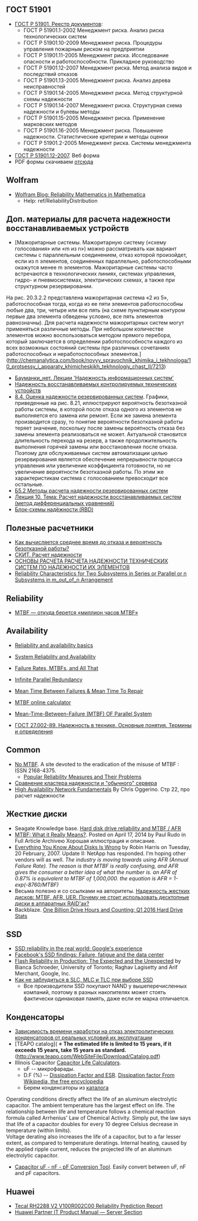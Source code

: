 ## ГОСТ 51901
- [ГОСТ Р 51901. Реестр документов](http://www.complexdoc.ru/lib/%D0%93%D0%9E%D0%A1%D0%A2%20%D0%A0%2051901):
	- ГОСТ Р 51901.1-2002	Менеджмент риска. Анализ риска технологических систем
	- ГОСТ Р 51901.10-2009	Менеджмент риска. Процедуры управления пожарным риском на предприятии
	- ГОСТ Р 51901.11-2005	Менеджмент риска. Исследование опасности и работоспособности. Прикладное руководство
	- ГОСТ Р 51901.12-2007	Менеджмент риска. Метод анализа видов и последствий отказов
	- ГОСТ Р 51901.13-2005	Менеджмент риска. Анализ дерева неисправностей
	- ГОСТ Р 51901.14-2005	Менеджмент риска. Метод структурной схемы надежности
	- ГОСТ Р 51901.14-2007	Менеджмент риска. Структурная схема надежности и булевы методы
	- ГОСТ Р 51901.15-2005	Менеджмент риска. Применение марковских методов
	- ГОСТ Р 51901.16-2005	Менеджмент риска. Повышение надежности. Статистические критерии и методы оценки
	- ГОСТ Р 51901.2-2005	Менеджмент риска. Системы менеджмента надежности
- [ГОСТ Р 51901.12-2007](http://docs.cntd.ru/document/gost-r-51901-12-2007). Веб форма
- PDF формы скачиваем [отсюда](http://meganorm.ru/Index/47/47547.htm)

## Wolfram
- [Wolfram Blog: Reliability Mathematics in Mathematica](http://blog.wolfram.com/2013/09/30/reliability-mathematics-in-mathematica/)
	- Help: ref/ReliabilityDistribution

## Доп. материалы для расчета надежности восстанавливаемых устройств
- [Мажоритарные системы. Мажоритарную систему («схему голосования» или «m из n») можно рассматривать как вариант системы с параллельным соединением, отказ которой произойдет, если из n элементов, соединенных параллельно, работоспособными окажутся менее m элементов. Мажоритарные системы часто встречаются в технологических линиях, системах управления, гидро- и пневмосистемах, электрических схемах, а также при структурном резервировании.

На рис. 20.3.2.2 представлена мажоритарная система «2 из 5», работоспособная тогда, когда из ее пяти элементов работоспособны любые два, три, четыре или все пять (на схеме пунктирным контуром первые два элемента обведены условно, все пять элементов равнозначны). Для расчета надежности мажоритарных систем могут применяться различные методы. При небольшом количестве элементов можно воспользоваться методом прямого перебора, который заключается в определении работоспособности каждого из всех возможных состояний системы при различных сочетаниях работоспособных и неработоспособных элементов.](http://chemanalytica.com/book/novyy_spravochnik_khimika_i_tekhnologa/10_protsessy_i_apparaty_khimicheskikh_tekhnologiy_chast_II/7213)
- [Бауманки_нет. Лекции 'Надежность информационных систем'](http://baumanki.net/lectures/10-informatika-i-programmirovanie/350-nadezhnost-informacionnyh-sistem/)
- [Надежность восстанавливаемых контролируемых технических устройств](http://infotest.ru/info085.shtml)
- [8.4. Оценка надежности резервированных систем](http://www.bookasutp.ru/Chapter8_4.aspx). Графики, приведенные на рис. 8.21, иллюстрируют вероятность безотказной работы системы, в которой после отказа одного из элементов не выполняется его замена или ремонт. Если же замена элемента производится сразу, то понятие вероятности безотказной работы теряет значение, поскольку после замены вероятность отказа без замены элемента реализоваться не может. Актуальной становится длительность перехода на резерв, а также продолжительность выполнения горячей замены или восстановления после отказа. Поэтому для обслуживаемых систем автоматизации целью резервирования является обеспечение непрерывности процесса управления или увеличение коэффициента готовности, но не увеличение вероятности безотказной работы. По этим же характеристикам система с голосованием превосходит все остальные.
- [Б5.2 Методы расчета надежности резервированных систем](http://studopedia.org/2-55102.html)
- [Лекция 10. Тема: Расчет надежности восстанавливаемых систем (метод дифференциальных уравнений)](http://baumanki.net/lectures/10-informatika-i-programmirovanie/350-nadezhnost-informacionnyh-sistem/4738-10-raschet-nadezhnosti-vosstanavlivaemyh-sistem.html)
- [Блок-схемы надёжности (RBD)](http://www.kconsult-cis.com/reliability-block-diagram-rbd.html)

## Полезные расчетники
- [Как вычисляется среднее время до отказа и вероятность безотказной работы?](https://habrahabr.ru/company/nerepetitor/blog/254893/)
- [СКИТ. Расчет надежности](http://tvskit.narod.ru/stati/stati21/stati21.html)
- [ОСНОВЫ РАСЧЕТА РАСЧЕТА НАДЕЖНОСТИ ТЕХНИЧЕСКИХ СИСТЕМ ПО НАДЕЖНОСТИ ИХ ЭЛЕМЕНТОВ](http://www.obzh.ru/nad/4-5.html)
- [Reliability Characteristics for Two Subsystems in Series or Parallel or n Subsystems in m_out_of_n Arrangement](http://auroraconsultingengineering.com/doc_files/Reliability_series_parallel.doc)

## Reliability
- [MTBF — откуда берется «миллион часов MTBF»](https://geektimes.ru/post/122529/)

## Availability
- [Reliability and availability basics](http://www.eventhelix.com/RealtimeMantra/FaultHandling/reliability_availability_basics.htm)
- [System Reliability and Availability](http://www.eventhelix.com/RealtimeMantra/FaultHandling/system_reliability_availability.htm)
- [Failure Rates, MTBFs, and All That](http://www.mathpages.com/home/kmath498/kmath498.htm)
- [Infinite Parallel Redundancy](http://www.mathpages.com/home/kmath326/kmath326.HTM)
- [Mean Time Between Failures & Mean Time To Repair](http://world-class-manufacturing.com/KPI/mtbf.html)
- [MTBF online calculator](http://www.pixelbeat.org/docs/reliability_calculator/)


- [Mean-Time-Between-Failure (MTBF) OF Parallel System](http://www.transtutors.com/homework-help/industrial-management/reliability/mtbf-of-parallel-system.aspx)
- [ГОСТ 27.002-89. Надежность в технике. Основные понятия. Термины и определения](http://docs.cntd.ru/document/gost-27-002-89)

## Common
- [No MTBF](http://nomtbf.com/2015/10/popular-reliability-measures-and-their-problems/). A site devoted to the eradication of the misuse of MTBF : ISSN 2168-4375. 
	- [Popular Reliability Measures and Their Problems](http://nomtbf.com/2015/10/popular-reliability-measures-and-their-problems/)
- [Сравнение кластера надежности и "обычного" сервера](http://www.team.ru/server/stbl_compare.shtml)
- [High Availability Network Fundamentals](http://www.ciscopress.com/store/high-availability-network-fundamentals-9781587130175#largeCover) By Chris Oggerino. Стр 22, про расчет надежности


## Жесткие диски
- Seagate Knowledge base. [Hard disk drive reliability and MTBF / AFR](http://knowledge.seagate.com/articles/en_US/FAQ/174791en?language=en_US)
- [MTBF: What it Really Means?](http://www.enterprisefeatures.com/mtbf-what-it-really-means/). Posted on April 17, 2014 by Paul Rudo in Full Article Archiveю  Хорошая иллюстрация и описание.
- [Everything You Know About Disks Is Wrong](https://storagemojo.com/2007/02/20/everything-you-know-about-disks-is-wrong/) by Robin Harris on Tuesday, 20 February, 2007.
Update II: NetApp has responded. I’m hoping other vendors will as well.
*The industry is moving towards using AFR (Annual Failure Rate). The reason is that MTBF is really confusing, and AFR gives the consumer a better idea of what the number is. an AFR of 0.87% is equivalent to MTBF of 1,000,000. the equation is AFR = 1-exp(-8760/MTBF)*
- Весьма полезно и со ссылками на авторитеты. [Надежность жестких дисков: MTBF, AFR, UER. Почему не стоит использовать десктопные диски в аппаратных RAID'ах?](http://true-system.blogspot.ru/2013/04/mtbf-afr-uer-raid.html)
- Backblaze. [One Billion Drive Hours and Counting: Q1 2016 Hard Drive Stats](https://www.backblaze.com/blog/hard-drive-reliability-stats-q1-2016/)

## SSD
- [SSD reliability in the real world: Google's experience](http://www.zdnet.com/article/ssd-reliability-in-the-real-world-googles-experience/)
- [Facebook's SSD findings: Failure, fatigue and the data center](http://www.zdnet.com/article/facebooks-ssd-experience/)
- [Flash Reliability in Production: The Expected and the Unexpected](https://www.usenix.org/conference/fast16/technical-sessions/presentation/schroeder) by Bianca Schroeder, University of Toronto; Raghav Lagisetty and Arif Merchant, Google, Inc.
- [Как не заблудиться в SLC, MLC и TLC при выборе SSD](http://www.outsidethebox.ms/14571/)
	- Все производители SSD покупают NAND у вышеперечисленных компаний, поэтому в разных накопителях может стоять фактически одинаковая память, даже если ее марка отличается.

## Конденсаторы
- [Зависимость времени наработки на отказ электролитических конденсаторов от реальных условий их эксплуатации](https://ptelectronics.ru/stati/zavisimost-vremeni-narabotki-na-otkaz-elektroliticheskih-kondensatorov-ot-realnyih-usloviy-ih-ekspluatatsii/)
- [TEAPO catalog](
	※ **The estimated life is limited to 15 years, if it exceeds 15 years, take 15 years as standard.**(http://www.teapo.com/WebSiteFile/Download/Catalog.pdf)
- Illinois Capacitor [Capacitor Life Calculators](http://www.illinoiscapacitor.com/tech-center/life-calculators.aspx).
	- uF -- микрофарады.
	- D.F (%) -- [Dissipation Factor and ESR](http://www.illinoiscapacitor.com/pdf/papers/impendance_dissipation_factor_esr.pdf). [Dissipation factor
From Wikipedia, the free encyclopedia](https://en.wikipedia.org/wiki/Dissipation_factor)
	- Берем конденсаторы из [каталога](http://www.illinoiscapacitor.com/ic_search/_lytics_products.aspx?LEAD_STYLE_SHORT=Surface+Mount%7cLug+lead&HEADING_SHORT=High+Frequency%2f+Low+Z%2c+Low+ESR)

Operating conditions directly affect the life of an aluminum electrolytic capacitor. The ambient temperature has the largest effect on life. The relationship between life and temperature follows a chemical reaction formula called Arrhenius' Law of Chemical Activity. Simply put, the law says that life of a capacitor doubles for every 10 degree Celsius decrease in temperature (within limits).  
Voltage derating also increases the life of a capacitor, but to a far lesser extent, as compared to temperature deratings. Internal heating, caused by the applied ripple current, reduces the projected life of an aluminum electrolytic capacitor.
- [Capacitor uF - nF - pF Conversion Tool](http://www.remotemonitoringsystems.ca/uF-nF-pF.php). Easily convert between uF, nF and pF capacitors.

## Huawei 
- [Tecal RH2288 V2 V100R002C00 Reliability Prediction Report](www.huawei.com\ucmf\groups\entpublic\documents\enterprise_en_webasset\hw_259503.pdf)
- [Huawei Partner IT Product Manual — Server Section](http://www.huawei.com/ucmf/groups/entpublic/documents/enterprise_en_webasset/hw_327795.pdf)

